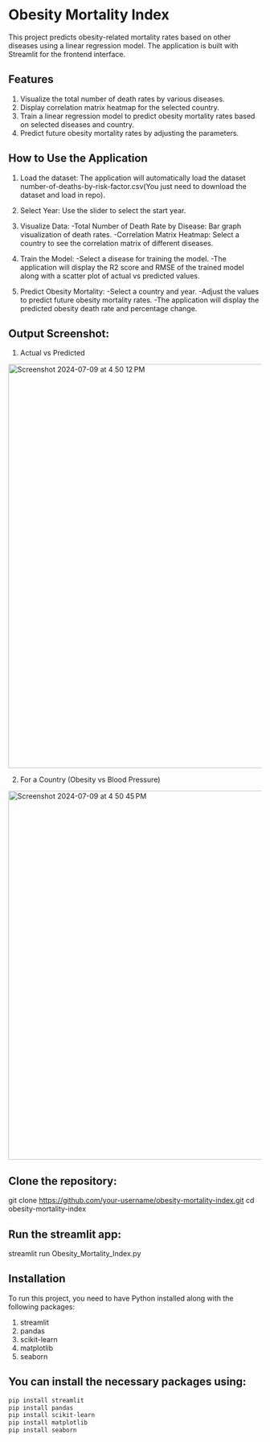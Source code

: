 # Obesity Mortality Index
This project predicts obesity-related mortality rates based on other diseases using a linear regression model. The application is built with Streamlit for the frontend interface.

## Features
1. Visualize the total number of death rates by various diseases.
2. Display correlation matrix heatmap for the selected country.
3. Train a linear regression model to predict obesity mortality rates based on selected diseases and country.
4. Predict future obesity mortality rates by adjusting the parameters.

## How to Use the Application
1. Load the dataset: The application will automatically load the dataset number-of-deaths-by-risk-factor.csv(You just need to download the dataset and load in repo).

2. Select Year: Use the slider to select the start year.

3. Visualize Data:
-Total Number of Death Rate by Disease: Bar graph visualization of death rates.
-Correlation Matrix Heatmap: Select a country to see the correlation matrix of different diseases.

4. Train the Model:
-Select a disease for training the model.
-The application will display the R2 score and RMSE of the trained model along with a scatter plot of actual vs predicted values.

5. Predict Obesity Mortality:
-Select a country and year.
-Adjust the values to predict future obesity mortality rates.
-The application will display the predicted obesity death rate and percentage change.

## Output Screenshot:
1. Actual vs Predicted
<img width="804" alt="Screenshot 2024-07-09 at 4 50 12 PM" src="https://github.com/Dipenpatel3/Obesity-Mortality-Index/assets/60914088/87c21c5f-5e05-49f6-b540-b6dfa58ba3b9">

2. For a Country (Obesity vs Blood Pressure)
<img width="734" alt="Screenshot 2024-07-09 at 4 50 45 PM" src="https://github.com/Dipenpatel3/Obesity-Mortality-Index/assets/60914088/162bff52-12ff-4e78-9178-e807ab9f9093">

## Clone the repository:
git clone https://github.com/your-username/obesity-mortality-index.git
cd obesity-mortality-index

## Run the streamlit app:
streamlit run Obesity_Mortality_Index.py

## Installation
To run this project, you need to have Python installed along with the following packages:

1. streamlit
2. pandas
3. scikit-learn
4. matplotlib
5. seaborn
## You can install the necessary packages using:
```sh
pip install streamlit
pip install pandas
pip install scikit-learn
pip install matplotlib
pip install seaborn


